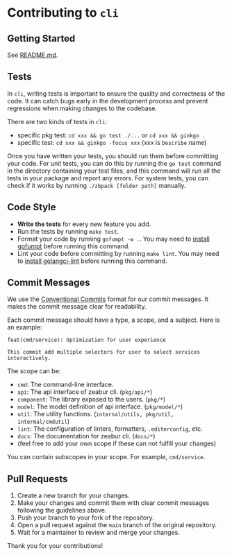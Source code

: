 # Contributing to `cli`

## Getting Started

See [README.md](./README.md).

## Tests

In `cli`, writing tests is important to ensure the quality and correctness of the code. It can catch bugs early in the development process and prevent regressions when making changes to the codebase.

There are two kinds of tests in `cli`:

- specific pkg test: `cd xxx && go test ./...` or `cd xxx && ginkgo .`
- specific test: `cd xxx && ginkgo -focus xxx` (xxx is `Describe` name)

Once you have written your tests, you should run them before committing your code. For unit tests, you can do this by running the `go test` command in the directory containing your test files, and this command will run all the tests in your package and report any errors. For system tests, you can check if it works by running `./zbpack [folder path]` manually.

## Code Style

- **Write the tests** for every new feature you add.
- Run the tests by running `make test`.
- Format your code by running `gofumpt -w .`. You may need to [install gofumpt](https://github.com/mvdan/gofumpt) before running this command.
- Lint your code before committing by running `make lint`. You may need to [install golangci-lint](https://golangci-lint.run/) before running this command.

## Commit Messages

We use the [Conventional Commits](https://www.conventionalcommits.org/en/v1.0.0/) format for our commit messages. It makes the commit message clear for readability.

Each commit message should have a type, a scope, and a subject. Here is an example:

```plain
feat(cmd/service): Optimization for user experience

This commit add multiple selectors for user to select services interactively.  
```

The scope can be:

- `cmd`: The command-line interface.
- `api`: The api interface of zeabur cli. (`pkg/api/*`)
- `component`: The library exposed to the users. (`pkg/*`)
- `model`: The model definition of api interface. (`pkg/model/*`)
- `util`: The utility functions. (`internal/utils, pkg/util, intermal/cmdutil`)
- `lint`: The configuration of linters, formatters, `.editerconfig`, etc.
- `docs`: The documentation for zeabur cli. (`docs/*`)
- (feel free to add your own scope if these can not fulfill your changes)

You can contain subscopes in your scope. For example, `cmd/service`.

## Pull Requests

1. Create a new branch for your changes.
2. Make your changes and commit them with clear commit messages following the guidelines above.
3. Push your branch to your fork of the repository.
4. Open a pull request against the `main` branch of the original repository.
5. Wait for a maintainer to review and merge your changes.

Thank you for your contributions!
